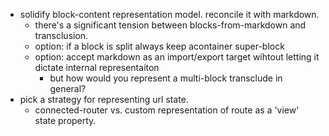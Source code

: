 * solidify block-content representation model. reconcile it with markdown.
  * there's a significant tension between blocks-from-markdown and transclusion.
  * option: if a block is split always keep acontainer super-block
  * option: accept markdown as an import/export target wihtout letting it dictate internal representaiton
  	* but how would you represent a multi-block transclude in general?
* pick a strategy for representing url state.
  * connected-router vs. custom representation of route as a 'view' state property.

